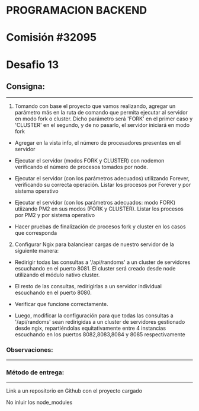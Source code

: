 # PROGRAMACION BACKEND

# Comisión #32095

# Desafio 13

## Consigna:

---

1. Tomando con base el proyecto que vamos realizando, agregar un parámetro más en la ruta de comando que permita ejecutar al servidor en modo fork o cluster. Dicho parámetro será 'FORK' en el primer caso y 'CLUSTER' en el segundo, y de no pasarlo, el servidor iniciará en modo fork

- Agregar en la vista info, el número de procesadores presentes en el servidor

- Ejecutar el servidor (modos FORK y CLUSTER) con nodemon verificando el número de procesos tomados por node.

- Ejecutar el servidor (con los parámetros adecuados) utilizando Forever, verificando su correcta operación. Listar los procesos por Forever y por sistema operativo

- Ejecutar el servidor (con los parámetros adecuados: modo FORK) utiizando PM2 en sus modos (FORK y CLUSTER). Listar los procesos por PM2 y por sistema operativo

- Hacer pruebas de finalización de procesos fork y cluster en los casos que corresponda

2. Configurar Ngix para balanciear cargas de nuestro servidor de la siguiente manera:

- Redirigir todas las consultas a '/api/randoms' a un cluster de servidores escuchando en el puerto 8081. El cluster será creado desde node utilizando el módulo nativo cluster.

- El resto de las consultas, redirigirlas a un servidor individual escuchando en el puerto 8080.

- Verificar que funcione correctamente.

- Luego, modificar la configuración para que todas las consultas a '/api/randoms' sean redirigidas a un cluster de servidores gestionado desde ngix, repartiéndolas equitativamente entre 4 instancias escuchando en los puertos 8082,8083,8084 y 8085 respectivamente

### Observaciones:

---

### Método de entrega:

---

Link a un repositorio en Github con el proyecto cargado

No inluir los node_modules
